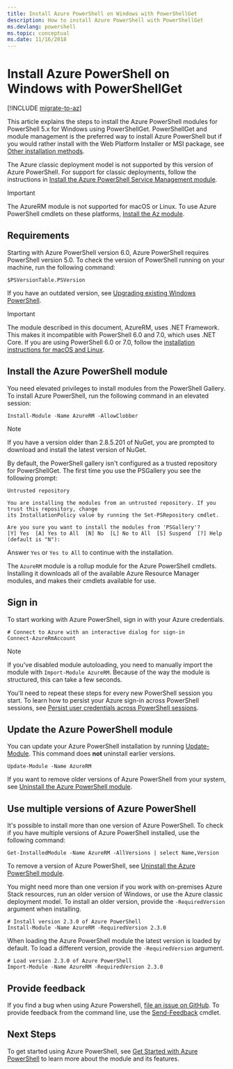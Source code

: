 ```yaml
---
title: Install Azure PowerShell on Windows with PowerShellGet
description: How to install Azure PowerShell with PowerShellGet
ms.devlang: powershell
ms.topic: conceptual
ms.date: 11/16/2018
---
```


# Install Azure PowerShell on Windows with PowerShellGet

[!INCLUDE [migrate-to-az](../includes/migrate-to-az.md)]

This article explains the steps to install the Azure PowerShell modules for PowerShell 5.x for
Windows using PowerShellGet. PowerShellGet and module management is the preferred way to install
Azure PowerShell but if you would rather install with the Web Platform Installer or MSI package, see
[Other installation methods](other-install.md).

The Azure classic deployment model is not supported by this version of Azure PowerShell. For support
for classic deployments, follow the instructions in
[Install the Azure PowerShell Service Management module](/powershell/azure/servicemanagement/install-azure-ps).

> [!IMPORTANT]
> The AzureRM module is not supported for macOS or Linux. To use Azure PowerShell cmdlets on these
> platforms, [Install the Az module](/powershell/azure/install-az-ps).

## Requirements

Starting with Azure PowerShell version 6.0, Azure PowerShell requires PowerShell version 5.0. To
check the version of PowerShell running on your machine, run the following command:

```powershell-interactive
$PSVersionTable.PSVersion
```

If you have an outdated version, see
[Upgrading existing Windows PowerShell](/powershell/scripting/windows-powershell/install/installing-windows-powershell#upgrading-existing-windows-powershell).

> [!IMPORTANT]
> The module described in this document, AzureRM, uses .NET Framework. This makes it incompatible
> with PowerShell 6.0 and 7.0, which uses .NET Core. If you are using PowerShell 6.0 or 7.0, follow the
> [installation instructions for macOS and Linux](install-azurermps-maclinux.md).

## Install the Azure PowerShell module

You need elevated privileges to install modules from the PowerShell Gallery. To install Azure
PowerShell, run the following command in an elevated session:

```azurepowershell-interactive
Install-Module -Name AzureRM -AllowClobber
```

> [!NOTE]
> If you have a version older than 2.8.5.201 of NuGet, you are prompted to download and install the
> latest version of NuGet.

By default, the PowerShell gallery isn't configured as a trusted repository for PowerShellGet. The
first time you use the PSGallery you see the following prompt:

```Output
Untrusted repository

You are installing the modules from an untrusted repository. If you trust this repository, change
its InstallationPolicy value by running the Set-PSRepository cmdlet.

Are you sure you want to install the modules from 'PSGallery'?
[Y] Yes  [A] Yes to All  [N] No  [L] No to All  [S] Suspend  [?] Help (default is "N"):
```

Answer `Yes` or `Yes to All` to continue with the installation.

The `AzureRM` module is a rollup module for the Azure PowerShell cmdlets. Installing it downloads
all of the available Azure Resource Manager modules, and makes their cmdlets available for use.

## Sign in

To start working with Azure PowerShell, sign in with your Azure credentials.

```azurepowershell-interactive
# Connect to Azure with an interactive dialog for sign-in
Connect-AzureRmAccount
```

> [!NOTE]
> If you've disabled module autoloading, you need to manually import the module with
> `Import-Module AzureRM`. Because of the way the module is structured, this can take a few seconds.

You'll need to repeat these steps for every new PowerShell session you start. To learn how to
persist your Azure sign-in across PowerShell sessions, see
[Persist user credentials across PowerShell sessions](context-persistence.md).

## Update the Azure PowerShell module

You can update your Azure PowerShell installation by running
[Update-Module](/powershell/module/powershellget/update-module). This command does **not** uninstall
earlier versions.

```powershell-interactive
Update-Module -Name AzureRM
```

If you want to remove older versions of Azure PowerShell from your system, see
[Uninstall the Azure PowerShell module](uninstall-azurerm-ps.md).

## Use multiple versions of Azure PowerShell

It's possible to install more than one version of Azure PowerShell. To check if you have multiple
versions of Azure PowerShell installed, use the following command:

```azurepowershell-interactive
Get-InstalledModule -Name AzureRM -AllVersions | select Name,Version
```

To remove a version of Azure PowerShell, see
[Uninstall the Azure PowerShell module](uninstall-azurerm-ps.md).

You might need more than one version if you work with on-premises Azure Stack resources, run an
older version of Windows, or use the Azure classic deployment model. To install an older version,
provide the `-RequiredVersion` argument when installing.

```azurepowershell-interactive
# Install version 2.3.0 of Azure PowerShell
Install-Module -Name AzureRM -RequiredVersion 2.3.0
```

When loading the Azure PowerShell module the latest version is loaded by default. To load a
different version, provide the `-RequiredVersion` argument.

```azurepowershell-interactive
# Load version 2.3.0 of Azure PowerShell
Import-Module -Name AzureRM -RequiredVersion 2.3.0
```

## Provide feedback

If you find a bug when using Azure Powershell,
[file an issue on GitHub](https://github.com/Azure/azure-powershell/issues). To provide feedback
from the command line, use the [Send-Feedback](/powershell/module/azurerm.profile/send-feedback)
cmdlet.

## Next Steps

To get started using Azure PowerShell, see
[Get Started with Azure PowerShell](get-started-azureps.md) to learn more about the module and its
features.
